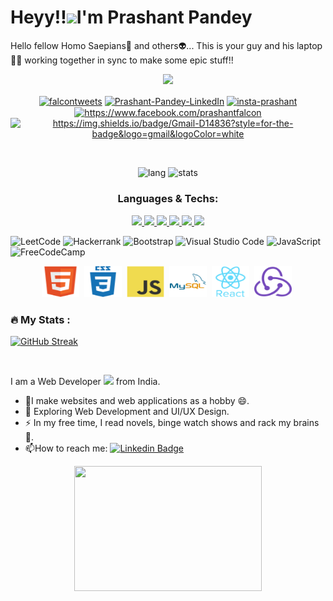 
# Heyy!!<img src="https://media.giphy.com/media/hvRJCLFzcasrR4ia7z/giphy.gif" width="30px"/>I'm Prashant Pandey
Hello fellow Homo Saepians🧑 and others👽... This is your guy and his laptop🧑‍💻 working together in sync to make some epic stuff!! 

 <div id="header" align="center">
  <img src="https://media.giphy.com/media/SHjOSDkKZ18qOHA5B5/giphy.gif" width="300"/>
</div>

<p align="center">
<a href="https://https://twitter.com/" target="_blank"><img align="center" src="https://raw.githubusercontent.com/rahuldkjain/github-profile-readme-generator/master/src/images/icons/Social/twitter.svg" alt="falcontweets" height="30" width="80" /></a>
<a href="https://www.linkedin.com/in/prashant-pandey-5350211a2" target="_blank"><img align="center" src="https://raw.githubusercontent.com/rahuldkjain/github-profile-readme-generator/master/src/images/icons/Social/linked-in-alt.svg" alt="Prashant-Pandey-LinkedIn" height="30" width="80" /></a>
<a href="https://www.instagram.com/_prashhhant" target="_blank"><img align="center" src="https://raw.githubusercontent.com/rahuldkjain/github-profile-readme-generator/master/src/images/icons/Social/instagram.svg" alt="insta-prashant" height="30" width="80" /></a>
  <a href="https://www.facebook.com/prashantfalcon" target="_blank"><img align="center" src="https://raw.githubusercontent.com/rahuldkjain/github-profile-readme-generator/master/src/images/icons/Social/facebook.svg" alt="https://www.facebook.com/prashantfalcon" height="30" width="80" /></a> 
  <a href = "mailto:yofalcon98@gmail.com"><img align="center" src="https://camo.githubusercontent.com/571384769c09e0c66b45e39b5be70f68f552db3e2b2311bc2064f0d4a9f5983b/68747470733a2f2f696d672e736869656c64732e696f2f62616467652f476d61696c2d4431343833363f7374796c653d666f722d7468652d6261646765266c6f676f3d676d61696c266c6f676f436f6c6f723d7768697465" alt="
https://img.shields.io/badge/Gmail-D14836?style=for-the-badge&logo=gmail&logoColor=white" height="30" width="80" /></a>
</p>

<div align="center">
<img src="https://komarev.com/ghpvc/?username=Falcon00007&style=flat-square&color=blue" alt=""/>
</div>
<p align="center">
    <img  src="https://github-readme-stats.vercel.app/api/top-langs?username=Falcon00007&show_icons=true&locale=en&layout=compact" width="49%" alt="lang" />
    <img  src="https://github-readme-stats.vercel.app/api?username=Falcon00007&show_icons=true&locale=en" alt="stats" width="50%" /></p>
  </p>

<h3 align="center">Languages & Techs:</h3>
<p align="center">  
  
   <a href="https://www.w3schools.com/html" target="_blank">
<img  src="https://readme-components.vercel.app/api?component=logo&fill=black&logo=html5&svgfill=f06629">
</a>
  <a href="https://www.w3schools.com/css/" target="_blank">
<img  src="https://readme-components.vercel.app/api?component=logo&fill=black&logo=CSS3&svgfill=028dd1">
</a>
  <a href="https://developer.mozilla.org/en-US/docs/Web/JavaScript" target="_blank">
<img  src="https://readme-components.vercel.app/api?component=logo&fill=black&logo=javascript&svgfill=f6df1c">
</a>
<a href="https://reactjs.org/" target="_blank">
 <img  src="https://readme-components.vercel.app/api?component=logo&fill=black&logo=react&animation=spin&svgfill=15d8fe">  
 </a>
 <a href="https://nodejs.org" target="_blank">
 <img  src="https://readme-components.vercel.app/api?component=logo&fill=black&logo=node.js&svgfill=659b60">
</a>
<a href="https://github.com/" target="_blank">
<img  src="https://readme-components.vercel.app/api?component=logo&fill=black&logo=github">
</a>
</p>

![LeetCode](https://img.shields.io/badge/LeetCode-000000?style=for-the-badge&logo=LeetCode&logoColor=#d16c06)
![Hackerrank](https://img.shields.io/badge/-Hackerrank-2EC866?style=for-the-badge&logo=HackerRank&logoColor=white)
![Bootstrap](https://img.shields.io/badge/bootstrap-%23563D7C.svg?style=for-the-badge&logo=bootstrap&logoColor=white)
![Visual Studio Code](https://img.shields.io/badge/Visual%20Studio%20Code-0078d7.svg?style=for-the-badge&logo=visual-studio-code&logoColor=white)
![JavaScript](https://img.shields.io/badge/javascript-%23323330.svg?style=for-the-badge&logo=javascript&logoColor=%23F7DF1E)
![FreeCodeCamp](https://img.shields.io/badge/Freecodecamp-%23123.svg?&style=for-the-badge&logo=freecodecamp&logoColor=green)

<div align="center">
  <img src="https://github.com/devicons/devicon/blob/master/icons/html5/html5-original.svg" title="HTML5" alt="HTML" width="60" height="50"/>&nbsp;
    <img src="https://github.com/devicons/devicon/blob/master/icons/css3/css3-plain-wordmark.svg"  title="CSS3" alt="CSS" width="60" height="50"/>&nbsp;
  <img src="https://github.com/devicons/devicon/blob/master/icons/javascript/javascript-original.svg" title="JavaScript" alt="JavaScript" width="60" height="50"/>&nbsp;
  <img src="https://github.com/devicons/devicon/blob/master/icons/mysql/mysql-original-wordmark.svg" title="MySQL"  alt="MySQL" width="60" height="50"/>&nbsp;
  <img src="https://github.com/devicons/devicon/blob/master/icons/react/react-original-wordmark.svg" title="React" alt="React" width="60" height="50"/>&nbsp;
  <img src="https://github.com/devicons/devicon/blob/master/icons/redux/redux-original.svg" title="Redux" alt="Redux " width="60" height="50"/>&nbsp;
</div>

### :fire: My Stats :
[![GitHub Streak](http://github-readme-streak-stats.herokuapp.com?user=Falcon00007&theme=dark&background=000000)](https://git.io/streak-stats)

<br>

I am a Web Developer <img src="https://media.giphy.com/media/WUlplcMpOCEmTGBtBW/giphy.gif" width="30"> from India.
- :telescope:I make websites and web applications as a hobby 😄.
- :seedling: Exploring Web Development and UI/UX Design.
- :zap: In my free time, I read novels, binge watch shows and rack my brains🧠.
- :mailbox:How to reach me: [![Linkedin Badge](https://img.shields.io/badge/-Prashant-blue?style=flat&logo=Linkedin&logoColor=white)](https://www.linkedin.com/in/prashant-pandey-5350211a2)

<div align="center">
  <img src="https://media.giphy.com/media/dWesBcTLavkZuG35MI/giphy.gif" width="300" height="200"/>
</div>

